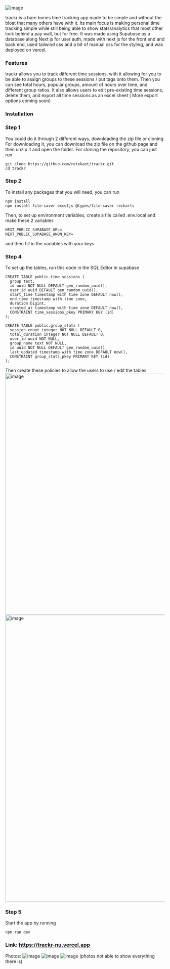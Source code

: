 ![image](https://github.com/user-attachments/assets/8fd3d11e-1d17-4583-aa7f-a66310df86c9)


trackr is a bare bones time tracking app made to be simple and without the bloat that many others have with it. Its main focus is making personal time tracking simple while still being able to show stats/analytics that most other lock behind a pay wall, but for free. It was made using Supabase as a database along Next js for user auth, made with next js for the front end and back end, used tailwind css and a bit of manual css for the styling, and was deployed on vercel.

### Features
trackr allows you to track different time sessions, with it allowing for you to be able to assign groups to these sessions / put tags onto them. Then you can see total hours, popular groups, amount of hours over time, and different group ratios. It also allows users to edit pre-existing time sessions, delete them, and export all time sessions as an excel sheet ( More export options coming soon)


### Installation
### Step 1
You could do it through 2 different ways, downloading the zip file or cloning. For downloading it, you can download the zip file on the github page and then unzip it and open the folder. For cloning the repository, you can just run 
```
git clone https://github.com/retekant/trackr.git
cd trackr
```

### Step 2
To install any packages that you will need, you can run
```
npm install
npm install file-saver exceljs @types/file-saver recharts
```

Then, to set up environment variables, create a file called .env.local and make these 2 variables
```
NEXT_PUBLIC_SUPABASE_URL= 
NEXT_PUBLIC_SUPABASE_ANON_KEY= 
```
and then fill in the variables with your keys

### Step 4
To set up the tables, run this code in the SQL Editor in supabase
```
CREATE TABLE public.time_sessions (
  group text,
  id uuid NOT NULL DEFAULT gen_random_uuid(),
  user_id uuid DEFAULT gen_random_uuid(),
  start_time timestamp with time zone DEFAULT now(),
  end_time timestamp with time zone,
  duration bigint,
  created_at timestamp with time zone DEFAULT now(),
  CONSTRAINT time_sessions_pkey PRIMARY KEY (id)
);

CREATE TABLE public.group_stats (
  session_count integer NOT NULL DEFAULT 0,
  total_duration integer NOT NULL DEFAULT 0,
  user_id uuid NOT NULL,
  group_name text NOT NULL,
  id uuid NOT NULL DEFAULT gen_random_uuid(),
  last_updated timestamp with time zone DEFAULT now(),
  CONSTRAINT group_stats_pkey PRIMARY KEY (id)
);
```
Then create these policies to allow the users to use / edit the tables
<img width="1602" height="765" alt="image" src="https://github.com/user-attachments/assets/a706feb0-b390-4ccd-996b-c6abc802cf55" />
<img width="992" height="907" alt="image" src="https://github.com/user-attachments/assets/7b27ca08-5e60-4e07-b7b9-2e6d409e90c8" />

### Step 5
Start the app by running 
```
npm run dev
```


### Link: https://trackr-nu.vercel.app

Photos:
![image](https://github.com/user-attachments/assets/cb758ca1-e38f-40f3-9213-1469c8dd7d07)
![image](https://github.com/user-attachments/assets/1dae199b-64f8-482a-ae21-367ac4c609be)
![image](https://github.com/user-attachments/assets/bb399e9d-37a6-48b6-b7f1-0dd92d31ebe9)
(photos not able to show everything there is)
